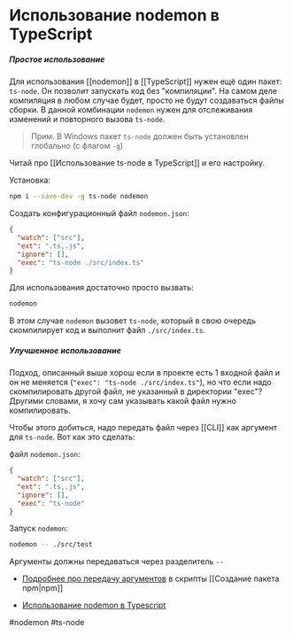 # Использование nodemon в TypeScript

##### Простое использование

Для использования [[nodemon]] в [[TypeScript]] нужен ещё один пакет: `ts-node`. Он позволит запускать код без "компиляции". На самом деле компиляция в любом случае будет, просто не будут создаваться файлы сборки. В данной комбинации `nodemon` нужен для отслеживания изменений и повторного вызова `ts-node`.

>Прим. В Windows пакет `ts-node` должен быть установлен глобально (с флагом `-g`)

Читай про [[Использование ts-node в TypeScript]] и его настройку.

Установка:

```bash
npm i --save-dev -g ts-node nodemon
```

Создать конфигурационный файл `nodemon.json`:
```json
{
  "watch": ["src"],
  "ext": ".ts,.js",
  "ignore": [],
  "exec": "ts-node ./src/index.ts"
}
```

Для использования достаточно просто вызвать:
```bash
nodemon
```

В этом случае `nodemon` вызовет `ts-node`, который в свою очередь скомпилирует код и выполнит файл `./src/index.ts`.

##### Улучшенное использование
Подход, описанный выше хорош если в проекте есть 1 входной файл и он не меняется (`"exec": "ts-node ./src/index.ts"`), но что если надо скомпилировать другой файл, не указанный в директории "exec"? 
Другими словами, я хочу сам указывать какой файл нужно компилировать.

Чтобы этого добиться, надо передать файл через [[CLI]] как аргумент для `ts-node`. Вот как это сделать:

файл `nodemon.json`:

```json
{
  "watch": ["src"],
  "ext": ".ts,.js",
  "ignore": [],
  "exec": "ts-node"
}
```

Запуск `nodemon`:

```bash
nodemon -- ./src/test
```

Аргументы должны передаваться через разделитель `--`

- [Подробнее про передачу аргументов](https://stackoverflow.com/questions/11580961/sending-command-line-arguments-to-npm-script) в скрипты [[Создание пакета npm|npm]]

- [Использование nodemon в Typescript](https://khalilstemmler.com/blogs/typescript/node-starter-project/)


#nodemon #ts-node